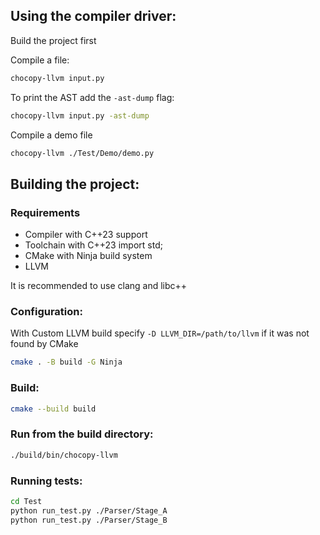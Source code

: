 ## Using the compiler driver:

Build the project first

Compile a file:
```bash
chocopy-llvm input.py
```

To print the AST add the `-ast-dump` flag:
```bash
chocopy-llvm input.py -ast-dump
```

Compile a demo file
```bash
chocopy-llvm ./Test/Demo/demo.py
```

## Building the project:

### Requirements

- Compiler with C++23 support
- Toolchain with C++23 import std;
- CMake with Ninja build system
- LLVM

It is recommended to use clang and libc++

### Configuration:
With Custom LLVM build specify `-D LLVM_DIR=/path/to/llvm` if it was not found by CMake
```bash
cmake . -B build -G Ninja
```

### Build:
```bash
cmake --build build
```

### Run from the build directory:
```bash
./build/bin/chocopy-llvm
```

### Running tests:
```bash
cd Test
python run_test.py ./Parser/Stage_A
python run_test.py ./Parser/Stage_B
```
